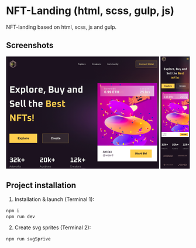 # NFT-Landing (html, scss, gulp, js)

NFT-landing based on html, scss, js and gulp.

## Screenshots

<p width="100%">
<img src="img.png" width='83%' />
<img src="img2.png" width='15.8%' />
</p>

## Project installation

1. Installation & launch (Terminal 1):
```
npm i
npm run dev
```
2. Create svg sprites (Terminal 2):
```
npm run svgSprive
```
